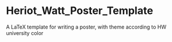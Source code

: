 # Heriot_Watt_Poster_Template
 A LaTeX template for writing a poster, with theme according to HW university color 
